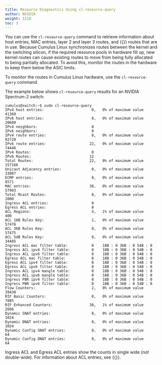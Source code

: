 ```yaml
---
title: Resource Diagnostics Using cl-resource-query
author: NVIDIA
weight: 1210
toc: 3
---
```

You can use the `cl-resource-query` command to retrieve information about host entries, MAC entries, layer 2 and layer 3 routes, and {{<link url="Equal-Cost-Multipath-Load-Sharing" text="ECMP">}} routes that are in use. Because Cumulus Linux synchronizes routes between the kernel and the switching silicon, if the required resource pools in hardware fill up, new kernel routes can cause existing routes to move from being fully allocated to being partially allocated. To avoid this, monitor the routes in the hardware to keep them below the ASIC limits.

To monitor the routes in Cumulus Linux hardware, use the `cl-resource-query` command.

The example below shows `cl-resource-query` results for an NVIDIA Spectrum-2 switch:

```
cumulus@switch:~$ sudo cl-resource-query
IPv4 host entries:                      0,   0% of maximum value  41360
IPv6 host entries:                      0,   0% of maximum value  20680
IPv4 neighbors:                         0
IPv6 neighbors:                         0
IPv4 route entries:                     0,   0% of maximum value  82720
IPv6 route entries:                    22,   0% of maximum value  74446
IPv4 Routes:                            0
IPv6 Routes:                           12
Total Routes:                          22,   0% of maximum value 157166
Unicast Adjacency entries:              0,   0% of maximum value  33087
ECMP entries:                           0,   0% of maximum value   8571
MAC entries:                           38,   0% of maximum value  57903
Total Mcast Routes:                     0,   0% of maximum value   1000
Ingress ACL entries:                    0
Egress ACL entries:                     0
ACL Regions:                            4,   1% of maximum value    400
ACL 18B Rules Key:                      1,   0% of maximum value  57476
ACL 36B Rules Key:                      0,   0% of maximum value  57475
ACL 54B Rules Key:                      0,   0% of maximum value  34485
Ingress ACL mac filter table:           0    18B : 0 36B : 0 54B : 0 
Ingress ACL ipv4 filter table:          0    18B : 0 36B : 0 54B : 0 
Ingress ACL ipv6 filter table:          0    18B : 0 36B : 0 54B : 0 
Egress ACL mac filter table:            0    18B : 0 36B : 0 54B : 0 
Egress ACL ipv4 filter table:           0    18B : 0 36B : 0 54B : 0 
Egress ACL ipv6 filter table:           0    18B : 0 36B : 0 54B : 0 
Ingress ACL ipv4 mangle table:          0    18B : 0 36B : 0 54B : 0 
Ingress ACL ipv6 mangle table:          0    18B : 0 36B : 0 54B : 0 
Ingress PBR ipv4 filter table:          0    18B : 0 36B : 0 54B : 0 
Ingress PBR ipv6 filter table:          0    18B : 0 36B : 0 54B : 0 
Flow Counters:                          2,   0% of maximum value  39430
RIF Basic Counters:                     0,   0% of maximum value   7885
RIF Enhanced Counters:                 38,   1% of maximum value   2666
Dynamic SNAT entries:                   0,   0% of maximum value   1024
Dynamic DNAT entries:                   0,   0% of maximum value   1024
Dynamic Config SNAT entries:            0,   0% of maximum value     64
Dynamic Config DNAT entries:            0,   0% of maximum value     64
```

Ingress ACL and Egress ACL entries show the counts in single wide (*not* double-wide). For information about ACL entries, see {{<link url="Netfilter-ACLs#estimate-the-number-of-rules" text="Estimate the Number of ACL Rules">}}.
